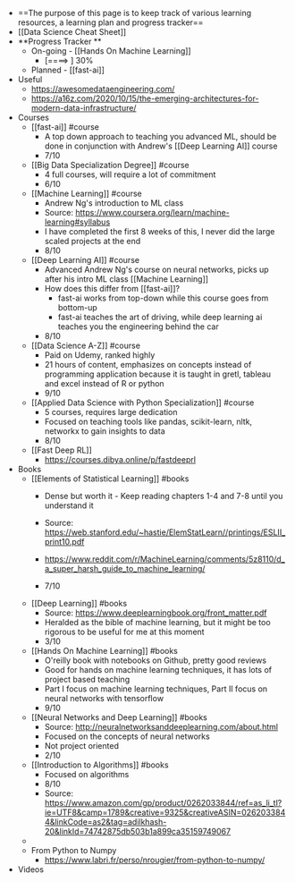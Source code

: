 - ==The purpose of this page is to keep track of various learning resources, a learning plan and progress tracker==
- [[Data Science Cheat Sheet]]
- **Progress Tracker **
    - On-going - [[Hands On Machine Learning]]
        - [====>                    ] 30%
    - Planned - [[fast-ai]]
- Useful
    - https://awesomedataengineering.com/
    - https://a16z.com/2020/10/15/the-emerging-architectures-for-modern-data-infrastructure/
- Courses
    - [[fast-ai]] #course
        - A top down approach to teaching you advanced ML, should be done in conjunction with Andrew's [[Deep Learning AI]] course
        - 7/10
    - [[Big Data Specialization Degree]] #course
        - 4 full courses, will require a lot of commitment
        - 6/10
    - [[Machine Learning]] #course
        - Andrew Ng's introduction to ML class
	    - Source: https://www.coursera.org/learn/machine-learning#syllabus
        - I have completed the first 8 weeks of this, I never did the large scaled projects at the end
        - 8/10
    - [[Deep Learning AI]] #course
        - Advanced Andrew Ng's course on neural networks, picks up after his intro ML class [[Machine Learning]]
        - How does this differ from [[fast-ai]]?
            - fast-ai works from top-down while this course goes from bottom-up
            - fast-ai teaches the art of driving, while deep learning ai teaches you the engineering behind the car
        - 8/10
    - [[Data Science A-Z]] #course
        - Paid on Udemy, ranked highly
        - 21 hours of content, emphasizes on concepts instead of programming application because it is taught in gretl, tableau and excel instead of R or python
        - 9/10
    - [[Applied Data Science with Python Specialization]] #course
        - 5 courses, requires large dedication
        - Focused on teaching tools like pandas, scikit-learn, nltk, networkx to gain insights to data
        - 8/10
    - [[Fast Deep RL]]
        - https://courses.dibya.online/p/fastdeeprl
- Books
    - [[Elements of Statistical Learning]] #books
        - Dense but worth it - Keep reading chapters 1-4 and 7-8 until you understand it
	    - Source: https://web.stanford.edu/~hastie/ElemStatLearn//printings/ESLII_print10.pdf
	    - https://www.reddit.com/r/MachineLearning/comments/5z8110/d_a_super_harsh_guide_to_machine_learning/

        - 7/10
    - [[Deep Learning]] #books
	    - Source: https://www.deeplearningbook.org/front_matter.pdf
        - Heralded as the bible of machine learning, but it might be too rigorous to be useful for me at this moment
        - 3/10
    - [[Hands On Machine Learning]] #books 
        - O'reilly book with notebooks on Github, pretty good reviews
        - Good for hands on machine learning techniques, it has lots of project based teaching
        - Part I focus on machine learning techniques, Part II focus on neural networks with tensorflow 
        - 9/10
    - [[Neural Networks and Deep Learning]] #books
	    - Source: http://neuralnetworksanddeeplearning.com/about.html
        - Focused on the concepts of neural networks
        - Not project oriented
        - 2/10
    - [[Introduction to Algorithms]] #books
        - Focused on algorithms
        - 8/10
        - Source: https://www.amazon.com/gp/product/0262033844/ref=as_li_tl?ie=UTF8&camp=1789&creative=9325&creativeASIN=0262033844&linkCode=as2&tag=adilkhash-20&linkId=74742875db503b1a899ca35159749067
    - 
	- From Python to Numpy
		- https://www.labri.fr/perso/nrougier/from-python-to-numpy/
- Videos
